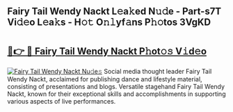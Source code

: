 ## Fairy Tail Wendy Nackt L𝚎a𝚔ed N𝚞𝚍e - Part-s7T Vi𝚍𝚎o L𝚎a𝚔s - H𝚘𝚝 O𝚗𝚕yf𝚊ns P𝚑𝚘tos 3VgKD

# <h2><a href="http://kf1ctn.oniu.top/?m=Fairy+Tail+Wendy+Nackt">🔗👉 🔴 Fairy Tail Wendy Nackt P𝚑ot𝚘𝚜 V𝚒d𝚎o</a></h2>

[![Fairy Tail Wendy Nackt Nu𝚍e𝚜](https://i.imgur.com/0qMVB7G.gif)](http://kf1ctn.oniu.top/?m=Fairy+Tail+Wendy+Nackt)
Social media thought leader Fairy Tail Wendy Nackt, acclaimed for publishing dance and lifestyle material, consisting of presentations and blogs. Versatile stagehand Fairy Tail Wendy Nackt, known for their exceptional skills and accomplishments in supporting various aspects of live performances.  
